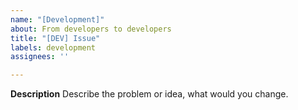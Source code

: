 ```yaml
---
name: "[Development]"
about: From developers to developers
title: "[DEV] Issue"
labels: development
assignees: ''

---
```


**Description**
Describe the problem or idea, what would you change.
